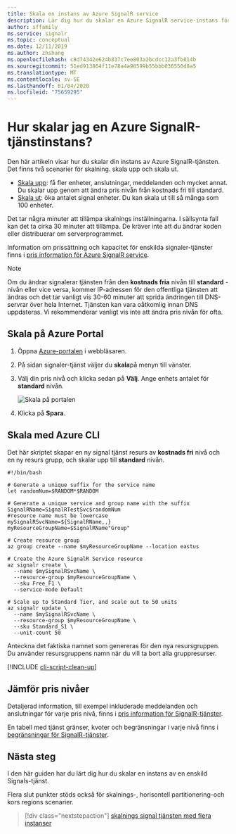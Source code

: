 ```yaml
---
title: Skala en instans av Azure SignalR service
description: Lär dig hur du skalar en Azure SignalR service-instans för att lägga till eller minska kapaciteten genom Azure Portal eller Azure CLI.
author: sffamily
ms.service: signalr
ms.topic: conceptual
ms.date: 12/11/2019
ms.author: zhshang
ms.openlocfilehash: c8d74342e624b837c7ee803a2bcdcc12a3fb814b
ms.sourcegitcommit: 51ed913864f11e78a4a98599b55bbb036550d8a5
ms.translationtype: MT
ms.contentlocale: sv-SE
ms.lasthandoff: 01/04/2020
ms.locfileid: "75659295"
---
```

# <a name="how-to-scale-an-azure-signalr-service-instance"></a>Hur skalar jag en Azure SignalR-tjänstinstans?
Den här artikeln visar hur du skalar din instans av Azure SignalR-tjänsten. Det finns två scenarier för skalning. skala upp och skala ut.

* [Skala upp](https://en.wikipedia.org/wiki/Scalability#Horizontal_and_vertical_scaling): få fler enheter, anslutningar, meddelanden och mycket annat. Du skalar upp genom att ändra pris nivån från kostnads fri till standard.
* [Skala ut](https://en.wikipedia.org/wiki/Scalability#Horizontal_and_vertical_scaling): öka antalet signal enheter. Du kan skala ut till så många som 100 enheter.

Det tar några minuter att tillämpa skalnings inställningarna. I sällsynta fall kan det ta cirka 30 minuter att tillämpa. De kräver inte att du ändrar koden eller distribuerar om serverprogrammet.

Information om prissättning och kapacitet för enskilda signaler-tjänster finns i [pris information för Azure SignalR service](https://azure.microsoft.com/pricing/details/signalr-service/).  

> [!NOTE]
> Om du ändrar signalerar tjänsten från den **kostnads fria** nivån till **standard** -nivån eller vice versa, kommer IP-adressen för den offentliga tjänsten att ändras och det tar vanligt vis 30-60 minuter att sprida ändringen till DNS-servrar över hela Internet. Tjänsten kan vara oåtkomlig innan DNS uppdateras. Vi rekommenderar vanligt vis inte att ändra pris nivån för ofta.


## <a name="scale-on-azure-portal"></a>Skala på Azure Portal

1. Öppna [Azure-portalen](https://portal.azure.com) i webbläsaren.

2. På sidan signaler-tjänst väljer du **skala**på menyn till vänster.
   
3. Välj din pris nivå och klicka sedan på **Välj**. Ange enhets antalet för **standard** nivån.
   
    ![Skala på portalen](./media/signalr-howto-scale/signalr-howto-scale.png)

4. Klicka på **Spara**.

## <a name="scale-using-azure-cli"></a>Skala med Azure CLI

Det här skriptet skapar en ny signal tjänst resurs av **kostnads fri** nivå och en ny resurs grupp, och skalar upp till **standard** nivån. 

```azurecli-interactive
#!/bin/bash

# Generate a unique suffix for the service name
let randomNum=$RANDOM*$RANDOM

# Generate a unique service and group name with the suffix
SignalRName=SignalRTestSvc$randomNum
#resource name must be lowercase
mySignalRSvcName=${SignalRName,,}
myResourceGroupName=$SignalRName"Group"

# Create resource group 
az group create --name $myResourceGroupName --location eastus

# Create the Azure SignalR Service resource
az signalr create \
  --name $mySignalRSvcName \
  --resource-group $myResourceGroupName \
  --sku Free_F1 \
  --service-mode Default

# Scale up to Standard Tier, and scale out to 50 units
az signalr update \
  --name $mySignalRSvcName \
  --resource-group $myResourceGroupName \
  --sku Standard_S1 \
  --unit-count 50
```

Anteckna det faktiska namnet som genereras för den nya resursgruppen. Du använder resursgruppens namn när du vill ta bort alla gruppresurser.

[!INCLUDE [cli-script-clean-up](../../includes/cli-script-clean-up.md)]

## <a name="compare-pricing-tiers"></a>Jämför pris nivåer

Detaljerad information, till exempel inkluderade meddelanden och anslutningar för varje pris nivå, finns i [pris information för SignalR-tjänster](https://azure.microsoft.com/pricing/details/signalr-service/).

En tabell med tjänst gränser, kvoter och begränsningar i varje nivå finns i [begränsningar för SignalR-tjänster](../azure-resource-manager/management/azure-subscription-service-limits.md#azure-signalr-service-limits).

## <a name="next-steps"></a>Nästa steg

I den här guiden har du lärt dig hur du skalar en instans av en enskild Signals-tjänst.

Flera slut punkter stöds också för skalnings-, horisontell partitionering-och kors regions scenarier.

> [!div class="nextstepaction"]
> [skalnings signal tjänsten med flera instanser](./signalr-howto-scale-multi-instances.md)
